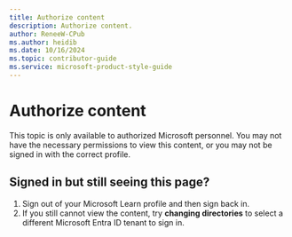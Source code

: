 ```yaml
---
title: Authorize content
description: Authorize content.
author: ReneeW-CPub
ms.author: heidib
ms.date: 10/16/2024
ms.topic: contributor-guide
ms.service: microsoft-product-style-guide
---
```


# Authorize content

This topic is only available to authorized Microsoft personnel. You may not have the necessary permissions to view this content, or you may not be signed in with the correct profile.

## Signed in but still seeing this page? 

1. Sign out of your Microsoft Learn profile and then sign back in. 
2. If you still cannot view the content, try **changing directories** to select a different Microsoft Entra ID tenant to sign in.